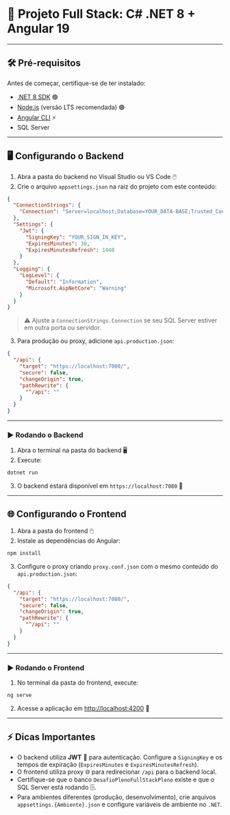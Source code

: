 # 🚀 Projeto Full Stack: C# .NET 8 + Angular 19
---

## 🛠️ Pré-requisitos

Antes de começar, certifique-se de ter instalado:

* [.NET 8 SDK](https://dotnet.microsoft.com/en-us/download/dotnet/8.0) 🟢
* [Node.js](https://nodejs.org/) (versão LTS recomendada) 🟢
* [Angular CLI](https://angular.io/cli) ⚡
* SQL Server

---

## 🖥️ Configurando o Backend

1. Abra a pasta do backend no Visual Studio ou VS Code 🖱️
2. Crie o arquivo `appsettings.json` na raiz do projeto com este conteúdo:

```json
{
  "ConnectionStrings": {
    "Connection": "Server=localhost;Database=YOUR_DATA-BASE;Trusted_Connection=True;"
  },
  "Settings": {
    "Jwt": {
      "SigningKey": "YOUR_SIGN_IN_KEY",
      "ExpiresMinutes": 30,
      "ExpiresMinutesRefresh": 1440
    }
  },
  "Logging": {
    "LogLevel": {
      "Default": "Information",
      "Microsoft.AspNetCore": "Warning"
    }
  }
}
```

> ⚠️ Ajuste a `ConnectionStrings.Connection` se seu SQL Server estiver em outra porta ou servidor.

3. Para produção ou proxy, adicione `api.production.json`:

```json
{
  "/api": {
    "target": "https://localhost:7080/",
    "secure": false,
    "changeOrigin": true,
    "pathRewrite": {
      "^/api": ""
    }
  }
}
```

---

### ▶️ Rodando o Backend

1. Abra o terminal na pasta do backend 🖥️
2. Execute:

```bash
dotnet run
```

3. O backend estará disponível em `https://localhost:7080` 🔗

---

## 🌐 Configurando o Frontend

1. Abra a pasta do frontend 🖱️
2. Instale as dependências do Angular:

```bash
npm install
```

3. Configure o proxy criando `proxy.conf.json` com o mesmo conteúdo do `api.production.json`:

```json
{
  "/api": {
    "target": "https://localhost:7080/",
    "secure": false,
    "changeOrigin": true,
    "pathRewrite": {
      "^/api": ""
    }
  }
}
```

---

### ▶️ Rodando o Frontend

1. No terminal da pasta do frontend, execute:

```bash
ng serve 
```

2. Acesse a aplicação em [http://localhost:4200](http://localhost:4200) 🎉

---

## ⚡ Dicas Importantes

* O backend utiliza **JWT** 🔐 para autenticação. Configure a `SigningKey` e os tempos de expiração (`ExpiresMinutes` e `ExpiresMinutesRefresh`).
* O frontend utiliza proxy 🌐 para redirecionar `/api` para o backend local.
* Certifique-se que o banco `DesafioPlenoFullStackPleno` existe e que o SQL Server está rodando 🗄️.
* Para ambientes diferentes (produção, desenvolvimento), crie arquivos `appsettings.{Ambiente}.json` e configure variáveis de ambiente no `.NET`.

